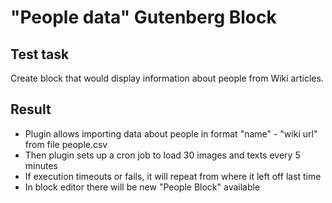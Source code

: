 # "People data" Gutenberg Block

## Test task
Create block that would display information about people from Wiki articles.

## Result
- Plugin allows importing data about people in format "name" - "wiki url" from file people.csv
- Then plugin sets up a cron job to load 30 images and texts every 5 minutes
- If execution timeouts or fails, it will repeat from where it left off last time
- In block editor there will be new "People Block" available
